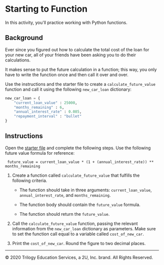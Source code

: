 # Starting to Function

In this activity, you'll practice working with Python functions.

## Background

Ever since you figured out how to calculate the total cost of the loan for your new car, all of your friends have been asking you to do their calculations.

It makes sense to put the future calculation in a function; this way, you only have to write the function once and then call it over and over.

Use the instructions and the starter file to create a `calculate_future_value` function and call it using the following `new_car_loan` dictionary:

```python
new_car_loan = {
    "current_loan_value" : 25000,
    "months_remaining" : 6,
    "annual_interest_rate" : 0.085,
    "repayment_interval" : "bullet"
}
```

## Instructions

Open the [starter file](Unsolved/functions.py) and complete the following steps. Use the following future value formula for reference:

     future_value = current_loan_value * (1 + (annual_interest_rate)) ** months_remaining

1. Create a function called `calculate_future_value` that fulfills the following criteria. 

    * The function should take in three arguments: `current_loan_value`, `annual_interest_rate`, and `months_remaining`.

    * The function body should contain the `future_value` formula.

    * The function should return the `future_value`.

3. Call the `calculate_future_value` function, passing the relevant information from the `new_car_loan` dictionary as parameters. Make sure to set the function call equal to a variable called `cost_of_new_car`.

4. Print the `cost_of_new_car`. Round the figure to two decimal places.

---

© 2020 Trilogy Education Services, a 2U, Inc. brand. All Rights Reserved.
